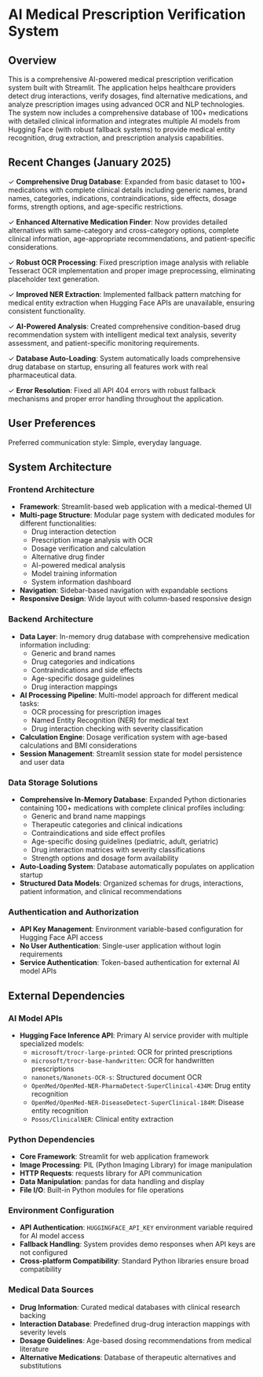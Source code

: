 # AI Medical Prescription Verification System

## Overview

This is a comprehensive AI-powered medical prescription verification system built with Streamlit. The application helps healthcare providers detect drug interactions, verify dosages, find alternative medications, and analyze prescription images using advanced OCR and NLP technologies. The system now includes a comprehensive database of 100+ medications with detailed clinical information and integrates multiple AI models from Hugging Face (with robust fallback systems) to provide medical entity recognition, drug extraction, and prescription analysis capabilities.

## Recent Changes (January 2025)

✓ **Comprehensive Drug Database**: Expanded from basic dataset to 100+ medications with complete clinical details including generic names, brand names, categories, indications, contraindications, side effects, dosage forms, strength options, and age-specific restrictions.

✓ **Enhanced Alternative Medication Finder**: Now provides detailed alternatives with same-category and cross-category options, complete clinical information, age-appropriate recommendations, and patient-specific considerations.

✓ **Robust OCR Processing**: Fixed prescription image analysis with reliable Tesseract OCR implementation and proper image preprocessing, eliminating placeholder text generation.

✓ **Improved NER Extraction**: Implemented fallback pattern matching for medical entity extraction when Hugging Face APIs are unavailable, ensuring consistent functionality.

✓ **AI-Powered Analysis**: Created comprehensive condition-based drug recommendation system with intelligent medical text analysis, severity assessment, and patient-specific monitoring requirements.

✓ **Database Auto-Loading**: System automatically loads comprehensive drug database on startup, ensuring all features work with real pharmaceutical data.

✓ **Error Resolution**: Fixed all API 404 errors with robust fallback mechanisms and proper error handling throughout the application.

## User Preferences

Preferred communication style: Simple, everyday language.

## System Architecture

### Frontend Architecture
- **Framework**: Streamlit-based web application with a medical-themed UI
- **Multi-page Structure**: Modular page system with dedicated modules for different functionalities:
  - Drug interaction detection
  - Prescription image analysis with OCR
  - Dosage verification and calculation
  - Alternative drug finder
  - AI-powered medical analysis
  - Model training information
  - System information dashboard
- **Navigation**: Sidebar-based navigation with expandable sections
- **Responsive Design**: Wide layout with column-based responsive design

### Backend Architecture
- **Data Layer**: In-memory drug database with comprehensive medication information including:
  - Generic and brand names
  - Drug categories and indications
  - Contraindications and side effects
  - Age-specific dosage guidelines
  - Drug interaction mappings
- **AI Processing Pipeline**: Multi-model approach for different medical tasks:
  - OCR processing for prescription images
  - Named Entity Recognition (NER) for medical text
  - Drug interaction checking with severity classification
- **Calculation Engine**: Dosage verification system with age-based calculations and BMI considerations
- **Session Management**: Streamlit session state for model persistence and user data

### Data Storage Solutions
- **Comprehensive In-Memory Database**: Expanded Python dictionaries containing 100+ medications with complete clinical profiles including:
  - Generic and brand name mappings
  - Therapeutic categories and clinical indications
  - Contraindications and side effect profiles
  - Age-specific dosing guidelines (pediatric, adult, geriatric)
  - Drug interaction matrices with severity classifications
  - Strength options and dosage form availability
- **Auto-Loading System**: Database automatically populates on application startup
- **Structured Data Models**: Organized schemas for drugs, interactions, patient information, and clinical recommendations

### Authentication and Authorization
- **API Key Management**: Environment variable-based configuration for Hugging Face API access
- **No User Authentication**: Single-user application without login requirements
- **Service Authentication**: Token-based authentication for external AI model APIs

## External Dependencies

### AI Model APIs
- **Hugging Face Inference API**: Primary AI service provider with multiple specialized models:
  - `microsoft/trocr-large-printed`: OCR for printed prescriptions
  - `microsoft/trocr-base-handwritten`: OCR for handwritten prescriptions
  - `nanonets/Nanonets-OCR-s`: Structured document OCR
  - `OpenMed/OpenMed-NER-PharmaDetect-SuperClinical-434M`: Drug entity recognition
  - `OpenMed/OpenMed-NER-DiseaseDetect-SuperClinical-184M`: Disease entity recognition
  - `Posos/ClinicalNER`: Clinical entity extraction

### Python Dependencies
- **Core Framework**: Streamlit for web application framework
- **Image Processing**: PIL (Python Imaging Library) for image manipulation
- **HTTP Requests**: requests library for API communication
- **Data Manipulation**: pandas for data handling and display
- **File I/O**: Built-in Python modules for file operations

### Environment Configuration
- **API Authentication**: `HUGGINGFACE_API_KEY` environment variable required for AI model access
- **Fallback Handling**: System provides demo responses when API keys are not configured
- **Cross-platform Compatibility**: Standard Python libraries ensure broad compatibility

### Medical Data Sources
- **Drug Information**: Curated medical databases with clinical research backing
- **Interaction Database**: Predefined drug-drug interaction mappings with severity levels
- **Dosage Guidelines**: Age-based dosing recommendations from medical literature
- **Alternative Medications**: Database of therapeutic alternatives and substitutions